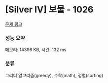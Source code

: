 # [Silver IV] 보물 - 1026 

[문제 링크](https://www.acmicpc.net/problem/1026) 

### 성능 요약

메모리: 14396 KB, 시간: 132 ms

### 분류

그리디 알고리즘(greedy), 수학(math), 정렬(sorting)

